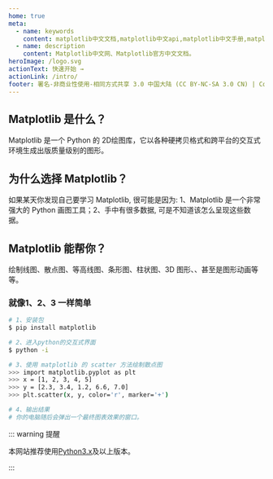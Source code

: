 ```yaml
---
home: true
meta:
  - name: keywords
    content: matplotlib中文文档,matplotlib中文api,matplotlib中文手册,matplotlib教程,matplotlib下载安装,matplotlib
  - name: description
    content: Matplotlib中文网、Matplotlib官方中文文档。
heroImage: /logo.svg
actionText: 快速开始 →
actionLink: /intro/
footer: 署名-非商业性使用-相同方式共享 3.0 中国大陆 (CC BY-NC-SA 3.0 CN) | Copyright © 2019-present Zhi Bing
---
```


<div class="features">
  <div class="feature">
    <h2>Matplotlib 是什么？</h2>
    <p>Matplotlib 是一个 Python 的 2D绘图库，它以各种硬拷贝格式和跨平台的交互式环境生成出版质量级别的图形。</p>
  </div>
  <div class="feature">
    <h2>为什么选择 Matplotlib？</h2>
    <p>如果某天你发现自己要学习 Matplotlib, 很可能是因为: 1、Matplotlib 是一个非常强大的 Python 画图工具；2、手中有很多数据, 可是不知道该怎么呈现这些数据。
    </ul>
    </p>
  </div>
  <div class="feature">
    <h2>Matplotlib 能帮你？</h2>
    <p>绘制线图、散点图、等高线图、条形图、柱状图、3D 图形、、甚至是图形动画等等。</p>
  </div>
</div>

### 就像1、2、3 一样简单

``` bash
# 1、安装包
$ pip install matplotlib

# 2、进入python的交互式界面
$ python -i

# 3、使用 matplotlib 的 scatter 方法绘制散点图
>>> import matplotlib.pyplot as plt
>>> x = [1, 2, 3, 4, 5]
>>> y = [2.3, 3.4, 1.2, 6.6, 7.0]
>>> plt.scatter(x, y, color='r', marker='+')

# 4、输出结果
# 你的电脑随后会弹出一个最终图表效果的窗口。
```

::: warning 提醒

本网站推荐使用[Python3.x](https://www.python.org/downloads/)及以上版本。

:::

<ahome-wxpub></ahome-wxpub>

<ahome-nav></ahome-nav>

<ahome-footer></ahome-footer>
